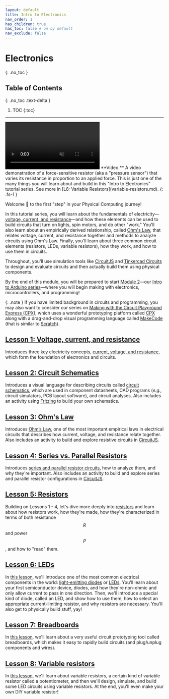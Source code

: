 ```yaml
---
layout: default
title: Intro to Electronics
nav_order: 1
has_children: true
has_toc: false # on by default
nav_exclude: false
---
```

# Electronics
{: .no_toc }

## Table of Contents
{: .no_toc .text-delta }

1. TOC
{:toc}
---

<video autoplay loop muted playsinline style="margin:0px">
  <source src="assets/videos/FSR-TopDown9VCircuit-IMG_5683_Trimmed-Optimized.mp4" type="video/mp4" />
</video>
**Video.** A video demonstration of a force-sensitive resistor (aka a "pressure sensor") that varies its resistance in proportion to an applied force. This is just one of the many things you will learn about and build in this "Intro to Electronics" tutorial series. See more in [L8: Variable Resistors](variable-resistors.md).
{: .fs-1 }

Welcome 👋 to the first "step" in your Physical Computing journey!

In this tutorial series, you will learn about the fundamentals of electricity—[voltage, current, and resistance](electricity-basics.md)—and how these elements can be used to build circuits that turn on lights, spin motors, and do other "work." You'll also learn about an empirically derived relationship, called [Ohm's Law](ohms-law.md), that relates voltage, current, and resistance together and methods to analyze circuits using Ohm's Law. Finally, you'll learn about three common circuit elements (resistors,  LEDs, variable resistors), how they work, and how to use them in circuits.

Throughout, you'll use simulation tools like [CircuitJS](https://www.falstad.com/circuit/circuitjs.html) and [Tinkercad Circuits](https://www.tinkercad.com/) to design and evaluate circuits and then actually build them using physical components.

By the end of this module, you will be prepared to start [Module 2](../arduino/index.md)—our [Intro to Arduino series](../arduino/index.md)—where you will begin making with electronics, microcontrollers, and programming!

{: .note }
If you have limited background in circuits and programming, you may also want to consider our series on [Making with the Circuit Playground Express (CPX)](../cpx/), which uses a wonderful prototyping platform called [CPX](https://www.adafruit.com/product/3333) along with a drag-and-drop visual programming language called [MakeCode](https://makecode.adafruit.com/) (that is similar to [Scratch](https://scratch.mit.edu/)).

## [Lesson 1: Voltage, current, and resistance](electricity-basics.md)

Introduces three key electricity concepts, [current, voltage, and resistance](electricity-basics.md), which form the foundation of electronics and circuits.

## [Lesson 2: Circuit Schematics](schematics.md)

Introduces a visual language for describing circuits called [circuit schematics](schematics.md), which are used in component datasheets, CAD programs (*e.g.,* circuit simulators, PCB layout software), and circuit analyses. Also includes an activity using [Fritzing](https://fritzing.org/) to build your own schematics.

## [Lesson 3: Ohm's Law](ohms-law.md)

Introduces [Ohm’s Law](ohms-law.md), one of the most important empirical laws in electrical circuits that describes how current, voltage, and resistance relate together. Also includes an activity to build and explore resistive circuits in [CircuitJS](https://www.falstad.com/circuit/circuitjs.html).

## [Lesson 4: Series vs. Parallel Resistors](series-parallel.md)

Introduces [series and parallel resistor circuits](series-parallel.md), how to analyze them, and why they're important. Also includes an activity to build and explore series and parallel resistor configurations in [CircuitJS](https://www.falstad.com/circuit/circuitjs.html).

## [Lesson 5: Resistors](resistors.md)

Building on Lessons 1 - 4, let's dive more deeply into [resistors](resistors.md) and learn about how resistors work, how they're made, how they're characterized in terms of both resistance $$R$$ and power $$P$$, and how to "read" them.

## [Lesson 6: LEDs](leds.md)

In [this lesson](leds.md), we'll introduce one of the most common electrical components in the world: [light-emitting diodes](leds.md) or [LEDs](leds.md). You'll learn about your first semiconductor device, diodes, and how they're non-ohmic and only allow current to pass in one direction. Then, we'll introduce a special kind of diode, called an LED, and show how to use them, how to select an appropriate current-limiting resistor, and why resistors are necessary. You'll also get to physically build stuff, yay!

## [Lesson 7: Breadboards](breadboards.md)

In [this lesson](breadboards.md), we'll learn about a very useful circuit prototyping tool called breadboards, which makes it easy to rapidly build circuits (and plug/unplug components and wires).

## [Lesson 8: Variable resistors](variable-resistors.md)

In [this lesson](variable-resistors.md), we'll learn about variable resistors, a certain kind of variable resistor called a potentiometer, and then we'll design, simulate, and build some LED circuits using variable resistors. At the end, you'll even make your own DIY variable resistor!

<!-- ## [Lesson 9: Using a multimeter](multimeter.md)

TODO: or could integrate this somewhere else?   -->

<!-- # TODO
- Should we add voltage regulator? https://youtu.be/howQ05z4v7Q?
- Switches?
- Capacitors?
- Transistors?
- Rotary Encoders
- Diode
- Voltage Regulator
- Power
  - Batteries? https://learning.oreilly.com/library/view/hacking-electronics-an/9780071802369/ch05.html#ch5
- [NYU ITP's Physical Computing list of common electronic components](https://itp.nyu.edu/physcomp/labs/labs-electronics/components/)

# Possible sections
- [What is Electricity?](https://learn.sparkfun.com/tutorials/what-is-electricity)
- [Voltage, Current, Resistance, and Ohm’s Law](http://learn.sparkfun.com/tutorials/voltage-current-resistance-and-ohms-law)
- [What is a circuit?](http://learn.sparkfun.com/tutorials/what-is-a-circuit)
- [Metric Prefixes](https://learn.sparkfun.com/tutorials/metric-prefixes-and-si-units)
- [How to Use a Breadboard](https://learn.sparkfun.com/tutorials/how-to-use-a-breadboard)
- [How to Use a Multimeter](https://learn.sparkfun.com/tutorials/how-to-use-a-multimeter)
- [Connector Basics](https://learn.sparkfun.com/tutorials/connector-basics)
- [Polarity](https://learn.sparkfun.com/tutorials/polarity)
- [Series and Parallel Circuits](https://learn.sparkfun.com/tutorials/series-and-parallel-circuits)
- [AC vs DC current](https://learn.sparkfun.com/tutorials/alternating-current-ac-vs-direct-current-dc) -->

<!-- ## Old lesson plan

- L1: What is electricity: current, voltage, and resistance + online simulation activities
- Circuit schematics?
- LX: Common electronic components: resistors and LEDs
- L2: Ohm's Law + example circuit equations/solving + online simulation activities
- L3: Measuring current, voltage, and resistance using multimeters
- L4: Series vs. parallel resistance

- L4: How to use a breadboard + moving your prev circuit to breadboards
- LX: What are LEDs and resistors?
- L5: Series vs. Parallel Resistance, Voltage Dividers, and Ohm's Law
- LX: Building your first circuit: lighting up an LED, swapping out different resistances (maybe paper-based version)

Should I have a small lesson on what is a resistor and what is an LED (or perhaps I fold that into Lesson 2).

See also notes on phone. -->